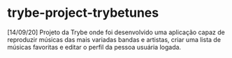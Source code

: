 # trybe-project-trybetunes
[14/09/20] Projeto da Trybe onde foi desenvolvido uma aplicação capaz de reproduzir músicas das mais variadas bandas e artistas, criar uma lista de músicas favoritas e editar o perfil da pessoa usuária logada.
